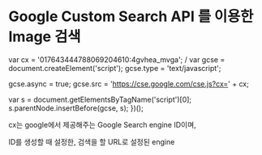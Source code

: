 # Google Custom Search API 를 이용한 Image 검색

var cx = '017643444788069204610:4gvhea_mvga'; /
var gcse = document.createElement('script'); gcse.type = 'text/javascript';

gcse.async = true;
gcse.src = 'https://cse.google.com/cse.js?cx=' + cx;

var s = document.getElementsByTagName('script')[0]; 
s.parentNode.insertBefore(gcse, s);
})();

cx는 google에서 제공해주는 Google Search engine ID이며,

ID를 생성할 때 설정한, 검색을 할 URL로 설정된 engine


